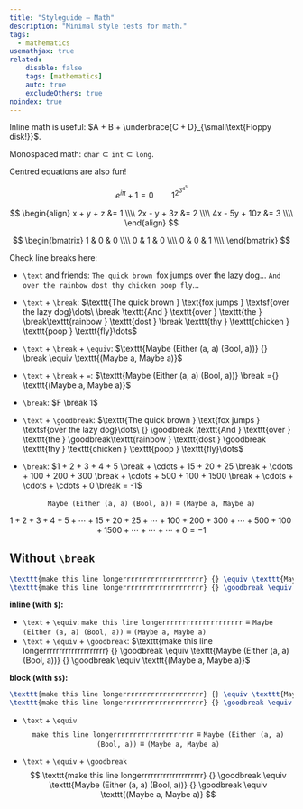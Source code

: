 ```yaml
---
title: "Styleguide – Math"
description: "Minimal style tests for math."
tags:
  - mathematics
usemathjax: true
related:
    disable: false
    tags: [mathematics]
    auto: true
    excludeOthers: true
noindex: true
---
```


Inline math is useful: $A + B + \underbrace{C + D}_{\small\text{Floppy disk!}}$.

Monospaced math: $\texttt{char} \subset \texttt{int} \subset \texttt{long}$.

Centred equations are also fun!

$$
e^{i\pi} + 1 = 0
\qquad
1^{2^{3^{4^5}}}
$$
<!-- 
$$
e^{i\pi} + 1 = 0
\qquad
\begin{align}
x + y + z &= 1 \\\\
2x - y + 3z &= 2 \\\\
4x - 5y + 10z &= 3 \\\\
\end{align}
$$ -->

$$
\begin{align}
x + y + z &= 1 \\\\
2x - y + 3z &= 2 \\\\
4x - 5y + 10z &= 3 \\\\
\end{align}
$$

$$
\begin{bmatrix}
1 & 0 & 0 \\\\
0 & 1 & 0 \\\\
0 & 0 & 1 \\\\
\end{bmatrix}
$$

Check line breaks here:

- `\text` and friends: $\texttt{The quick brown } \text{fox jumps } \textsf{over the lazy dog}\dots\ \texttt{And } \texttt{over } \texttt{the } \texttt{rainbow } \texttt{dost } \texttt{thy } \texttt{chicken } \texttt{poop } \texttt{fly}\dots$

- `\text` + `\break`: $\texttt{The quick brown } \text{fox jumps } \textsf{over the lazy dog}\dots\ \break \texttt{And } \texttt{over } \texttt{the } \break\texttt{rainbow } \texttt{dost } \break \texttt{thy } \texttt{chicken } \texttt{poop } \texttt{fly}\dots$

- `\text` + `\break` + `\equiv`: $\texttt{Maybe (Either (a, a) (Bool, a))} {} \break \equiv \texttt{(Maybe a, Maybe a)}$
- `\text` + `\break` + `=`: $\texttt{Maybe (Either (a, a) (Bool, a))} \break ={} \texttt{(Maybe a, Maybe a)}$
- `\break`: $F \break 1$

- `\text` + `\goodbreak`: $\texttt{The quick brown } \text{fox jumps } \textsf{over the lazy dog}\dots\ {} \goodbreak \texttt{And } \texttt{over } \texttt{the } \goodbreak\texttt{rainbow } \texttt{dost } \goodbreak \texttt{thy } \texttt{chicken } \texttt{poop } \texttt{fly}\dots$
  
- `\break`: $1 + 2 + 3 + 4 + 5 \break + \cdots + 15 + 20 + 25 \break + \cdots + 100 + 200 + 300 \break + \cdots + 500 + 100 + 1500 \break + \cdots + \cdots + \cdots + 0 \break = -1$


<!-- $$
\texttt{The quick brown } \text{fox jumps } \textsf{over the lazy dog}.\ \+ \text{Cat ipsum dolor sit amet, always hungry.}\ \text{Poop on grasses i show my fluffy belly but it's a trap! if you pet it i will tear up your hand and sniff sniff sniff sniff but step on your keyboard while you're gaming and then turn in a circle but human is washing you why halp oh the horror flee scratch hiss bite hell is other people.}
$$ -->

$$
{}\texttt{Maybe (Either (a, a) (Bool, a))} \equiv \texttt{(Maybe a, Maybe a)}
$$

$$
1 + 2 + 3 + 4 + 5 + \cdots + 15 + 20 + 25 + \cdots + 100 + 200 + 300 + \cdots + 500 + 100 + 1500 + \cdots + \cdots + \cdots + 0 = -1
$$

## Without `\break`

```latex
\texttt{make this line longerrrrrrrrrrrrrrrrrrrr} {} \equiv \texttt{Maybe (Either (a, a) (Bool, a))} {} \equiv \texttt{(Maybe a, Maybe a)}
\texttt{make this line longerrrrrrrrrrrrrrrrrrrr} {} \goodbreak \equiv \texttt{Maybe (Either (a, a) (Bool, a))} {} \goodbreak \equiv \texttt{(Maybe a, Maybe a)}
```

**inline (with `$`):**

- `\text` + `\equiv`: $\texttt{make this line longerrrrrrrrrrrrrrrrrrrr} {} \equiv \texttt{Maybe (Either (a, a) (Bool, a))} {} \equiv \texttt{(Maybe a, Maybe a)}$
- `\text` + `\equiv` + `\goodbreak`: $\texttt{make this line longerrrrrrrrrrrrrrrrrrrr} {} \goodbreak \equiv \texttt{Maybe (Either (a, a) (Bool, a))} {} \goodbreak \equiv \texttt{(Maybe a, Maybe a)}$


**block (with `$$`):**

```latex
\texttt{make this line longerrrrrrrrrrrrrrrrrrrr} {} \equiv \texttt{Maybe (Either (a, a) (Bool, a))} {} \equiv \texttt{(Maybe a, Maybe a)}
\texttt{make this line longerrrrrrrrrrrrrrrrrrrr} {} \goodbreak \equiv \texttt{Maybe (Either (a, a) (Bool, a))} {} \goodbreak \equiv \texttt{(Maybe a, Maybe a)}
```

- `\text` + `\equiv`
    $$
    \texttt{make this line longerrrrrrrrrrrrrrrrrrrr} {} \equiv \texttt{Maybe (Either (a, a) (Bool, a))} {} \equiv \texttt{(Maybe a, Maybe a)}
    $$

- `\text` + `\equiv` + `\goodbreak`
    $$
    \texttt{make this line longerrrrrrrrrrrrrrrrrrrr} {} \goodbreak \equiv \texttt{Maybe (Either (a, a) (Bool, a))} {} \goodbreak \equiv \texttt{(Maybe a, Maybe a)}
    $$
